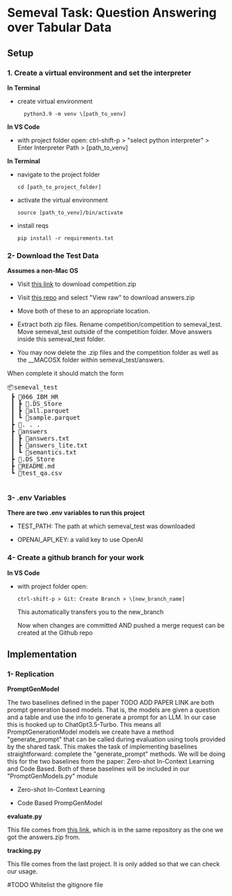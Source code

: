 # Semeval Task: Question Answering over Tabular Data

## Setup

### 1. Create a virtual environment and set the interpreter

**In Terminal**
- create virtual environment

        python3.9 -m venv \[path_to_venv]

**In VS Code**
- with project folder open:
    ctrl-shift-p > "select python interpreter" > Enter Interpreter Path > \[path_to_venv]
    
**In Terminal**
- navigate to the project folder
    
      cd [path_to_project_folder]

- activate the virtual environment
    
      source [path_to_venv]/bin/activate

- install reqs

      pip install -r requirements.txt

### 2- Download the Test Data

**Assumes a non-Mac OS**

- Visit [this link](https://drive.google.com/file/d/1IpSi0gNPYj9a9lNbWPsL3TxIBILoLsfE/view) to download competition.zip

- Visit [this repo](https://github.com/jorses/databench_eval/blob/main/examples/answers.zip) and select "View raw" to download answers.zip

- Move both of these to an appropriate location.

- Extract both zip files. Rename competition/competition to semeval_test. Move semeval_test outside of the competition folder. Move answers inside this semeval_test folder. 

- You may now delete the .zip files and the competition folder as well as the __MACOSX folder within semeval_test/answers.

When complete it should match the form

<pre>
📦semeval_test
 ┣ 📂066_IBM_HR
 ┃ ┣ 📜.DS_Store
 ┃ ┣ 📜all.parquet
 ┃ ┗ 📜sample.parquet
 ┣ 📂. . .
 ┣ 📂answers
 ┃ ┣ 📜answers.txt
 ┃ ┣ 📜answers_lite.txt
 ┃ ┗ 📜semantics.txt
 ┣ 📜.DS_Store
 ┣ 📜README.md
 ┗ 📜test_qa.csv
 </pre>

### 3- .env Variables

**There are two .env variables to run this project**

- TEST_PATH: The path at which semeval_test was downloaded

- OPENAI_API_KEY: a valid key to use OpenAI

### 4- Create a github branch for your work

**In VS Code**
-   with project folder open:
        
        ctrl-shift-p > Git: Create Branch > \[new_branch_name]

    This automatically transfers you to the new_branch

    Now when changes are committed AND pushed a merge request can be created at the Github repo

## Implementation

### 1- Replication

**PromptGenModel**

The two baselines defined in the paper TODO ADD PAPER LINK are both
prompt generation based models. That is, the models are given a question and a table and use the info to generate a prompt for an LLM. In our case this is hooked up to ChatGpt3.5-Turbo.
This means all PromptGenerationModel models we create have a method "generate_prompt" that can be called during evaluation using tools provided by the shared task. This makes the task of implementing baselines straightforward: complete the "generate_prompt" methods.
We will be doing this for the two baselines from the paper: Zero-shot In-Context Learning and Code Based. 
Both of these baselines will be included in our "PromptGenModels.py" module

- Zero-shot In-Context Learning

- Code Based PrompGenModel

**evaluate.py**

This file comes from [this link](https://github.com/jorses/databench_eval/blob/main/examples/stablecode.py), which is in the same repository as the one we got the answers.zip from.

**tracking.py**

This file comes from the last project. It is only added so that we can check our usage.


#TODO Whitelist the gitignore file

